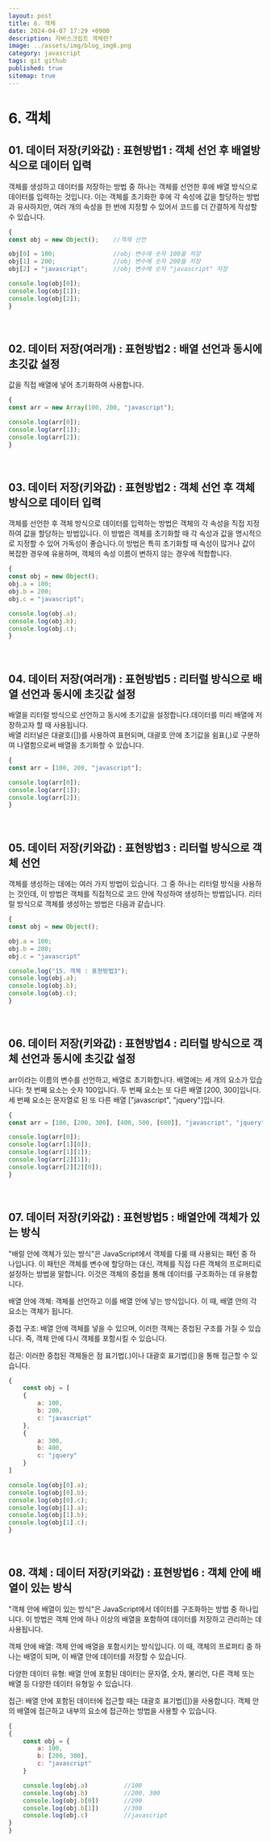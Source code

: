 ```yaml
---
layout: post
title: 6. 객체
date: 2024-04-07 17:29 +0900
description: 자바스크립트 객체란?
image: ../assets/img/blog_img6.png
category: javascript
tags: git github
published: true
sitemap: true
---
```

# 6. 객체
##  01. 데이터 저장(키와값) : 표현방법1 : 객체 선언 후 배열방식으로 데이터 입력
객체를 생성하고 데이터를 저장하는 방법 중 하나는 객체를 선언한 후에 배열 방식으로 데이터를 입력하는 것입니다. 이는 객체를 초기화한 후에 각 속성에 값을 할당하는 방법과 유사하지만, 여러 개의 속성을 한 번에 지정할 수 있어서 코드를 더 간결하게 작성할 수 있습니다.
````javascript
{
const obj = new Object();    //객체 선언

obj[0] = 100;                //obj 변수에 숫자 100을 저장
obj[1] = 200;                //obj 변수에 숫자 200을 저장
obj[2] = "javascript";       //obj 변수에 숫자 "javascript" 저장

console.log(obj[0]);
console.log(obj[1]);
console.log(obj[2]);          
}
````   
<br>
   
## 02. 데이터 저장(여러개) : 표현방법2 : 배열 선언과 동시에 초깃값 설정
값을 직접 배열에 넣어 초기화하여 사용합니다.   
````javascript
{
const arr = new Array(100, 200, "javascript");

console.log(arr[0]);
console.log(arr[1]);
console.log(arr[2]);
}
````
<br>

## 03.  데이터 저장(키와값) : 표현방법2 : 객체 선언 후 객체방식으로 데이터 입력
객체를 선언한 후 객체 방식으로 데이터를 입력하는 방법은 객체의 각 속성을 직접 지정하여 값을 할당하는 방법입니다. 이 방법은 객체를 초기화할 때 각 속성과 값을 명시적으로 지정할 수 있어 가독성이 좋습니다.이 방법은 특히 초기화할 때 속성이 많거나 값이 복잡한 경우에 유용하며, 객체의 속성 이름이 변하지 않는 경우에 적합합니다.  

````javascript
{
const obj = new Object();
obj.a = 100;
obj.b = 200;
obj.c = "javascript";

console.log(obj.a);
console.log(obj.b);
console.log(obj.c);     
}
````
<br>

##  04. 데이터 저장(여러개) : 표현방법5 : 리터럴 방식으로 배열 선언과 동시에 초깃값 설정
배열을 리터럴 방식으로 선언하고 동시에 초기값을 설정합니다.데이터를 미리 배열에 저장하고자 할 때 사용됩니다.    
배열 리터널은 대괄호([])를 사용하여 표현되며, 대괄호 안에 초기값을 쉼표(,)로 구분하여 나열함으로써 배열을 초기화할 수 있습니다.   
````javascript
{
const arr = [100, 200, "javascript"];

console.log(arr[0]);
console.log(arr[1]);
console.log(arr[2]);
}
````
<br>

## 05. 데이터 저장(키와값) : 표현방법3 : 리터럴 방식으로 객체 선언
객체를 생성하는 데에는 여러 가지 방법이 있습니다.
그 중 하나는 리터럴 방식을 사용하는 것인데, 이 방법은 객체를 직접적으로 코드 안에 작성하여 생성하는 방법입니다.
리터럴 방식으로 객체를 생성하는 방법은 다음과 같습니다.
````javascript
{
const obj = new Object();

obj.a = 100;
obj.b = 200;
obj.c = "javascript"

console.log("15. 객체 : 표현방법3");
console.log(obj.a);
console.log(obj.b);
console.log(obj.c);
}
````
<br>

## 06. 데이터 저장(키와값) : 표현방법4 : 리터럴 방식으로 객체 선언과 동시에 초깃값 설정
arr이라는 이름의 변수를 선언하고, 배열로 초기화합니다. 배열에는 세 개의 요소가 있습니다: 첫 번째 요소는 숫자 100입니다. 두 번째 요소는 또 다른 배열 [200, 300]입니다. 세 번째 요소는 문자열로 된 또 다른 배열 ["javascript", "jquery"]입니다.
````javascript
{
const arr = [100, [200, 300], [400, 500, [600]], "javascript", "jquery"];

console.log(arr[0]);
console.log(arr[1][0]);
console.log(arr[1][1]);
console.log(arr[2][1]);
console.log(arr[2][2][0]);
}
````
<br>

## 07. 데이터 저장(키와값) : 표현방법5 : 배열안에 객체가 있는 방식
"배럴 안에 객체가 있는 방식"은 JavaScript에서 객체를 다룰 때 사용되는 패턴 중 하나입니다.
이 패턴은 객체를 변수에 할당하는 대신, 객체를 직접 다른 객체의 프로퍼티로 설정하는 방법을 말합니다.
이것은 객체의 중첩을 통해 데이터를 구조화하는 데 유용합니다.

배열 안에 객체: 객체를 선언하고 이를 배열 안에 넣는 방식입니다.
이 때, 배열 안의 각 요소는 객체가 됩니다.

중첩 구조: 배열 안에 객체를 넣을 수 있으며, 이러한 객체는 중첩된 구조를 가질 수 있습니다.
즉, 객체 안에 다시 객체를 포함시킬 수 있습니다.

접근: 이러한 중첩된 객체들은 점 표기법(.)이나 대괄호 표기법([])을 통해 접근할 수 있습니다.
````javascript
{
    const obj = [
    {
        a: 100,
        b: 200,
        c: "javascript"
    },
    {
        a: 300,
        b: 400,
        c: "jquery"
    }
]

console.log(obj[0].a);
console.log(obj[0].b);
console.log(obj[0].c);
console.log(obj[1].a);
console.log(obj[1].b);
console.log(obj[1].c);
}
````
<br>

## 08. 객체 : 데이터 저장(키와값) : 표현방법6 : 객체 안에 배열이 있는 방식
"객체 안에 배열이 있는 방식"은 JavaScript에서 데이터를 구조화하는 방법 중 하나입니다.
이 방법은 객체 안에 하나 이상의 배열을 포함하여 데이터를 저장하고 관리하는 데 사용됩니다.

객체 안에 배열: 객체 안에 배열을 포함시키는 방식입니다.
이 때, 객체의 프로퍼티 중 하나는 배열이 되며, 이 배열 안에 데이터를 저장할 수 있습니다.

다양한 데이터 유형: 배열 안에 포함된 데이터는 문자열, 숫자, 불리언, 다른 객체 또는 배열 등 다양한 데이터 유형일 수 있습니다.

접근: 배열 안에 포함된 데이터에 접근할 때는 대괄호 표기법([])을 사용합니다.
객체 안의 배열에 접근하고 내부의 요소에 접근하는 방법을 사용할 수 있습니다.

````javascript
{
{
    const obj = {
        a: 100,
        b: [200, 300],
        c: "javascript"
    }

    console.log(obj.a)          //100
    console.log(obj.b)          //200, 300
    console.log(obj.b[0])       //200
    console.log(obj.b[1])       //300
    console.log(obj.c)          //javascript
}
}
````
<br>